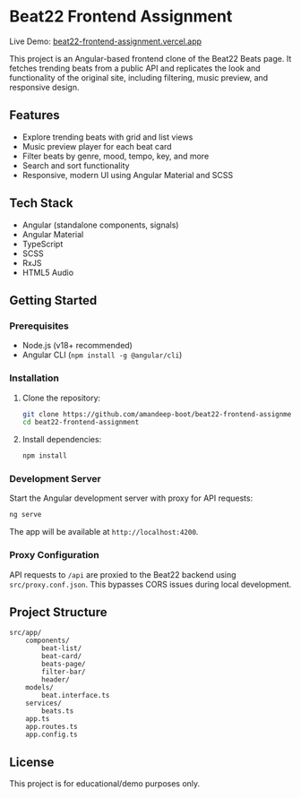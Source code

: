 
# Beat22 Frontend Assignment

Live Demo: [beat22-frontend-assignment.vercel.app](https://beat22-frontend-assignment.vercel.app/)

This project is an Angular-based frontend clone of the Beat22 Beats page. It fetches trending beats from a public API and replicates the look and functionality of the original site, including filtering, music preview, and responsive design.

## Features
- Explore trending beats with grid and list views
- Music preview player for each beat card
- Filter beats by genre, mood, tempo, key, and more
- Search and sort functionality
- Responsive, modern UI using Angular Material and SCSS

## Tech Stack
- Angular (standalone components, signals)
- Angular Material
- TypeScript
- SCSS
- RxJS
- HTML5 Audio

## Getting Started

### Prerequisites
- Node.js (v18+ recommended)
- Angular CLI (`npm install -g @angular/cli`)

### Installation
1. Clone the repository:
	 ```sh
	 git clone https://github.com/amandeep-boot/beat22-frontend-assignment.git
	 cd beat22-frontend-assignment
	 ```
2. Install dependencies:
	 ```sh
	 npm install
	 ```

### Development Server
Start the Angular development server with proxy for API requests:
```sh
ng serve
```
The app will be available at `http://localhost:4200`.

### Proxy Configuration
API requests to `/api` are proxied to the Beat22 backend using `src/proxy.conf.json`. This bypasses CORS issues during local development.

## Project Structure
```
src/app/
	components/
		beat-list/
		beat-card/
		beats-page/
		filter-bar/
		header/
	models/
		beat.interface.ts
	services/
		beats.ts
	app.ts
	app.routes.ts
	app.config.ts
```


## License
This project is for educational/demo purposes only.
